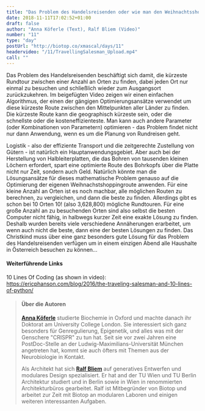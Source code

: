 ```yaml
---
title: "Das Problem des Handelsreisenden oder wie man den Weihnachtsshoppingtrip optimiert"
date: 2018-11-11T17:02:52+01:00
draft: false
author: "Anna Köferle (Text), Ralf Bliem (Video)"
number: "11"
type: "day"
postUrl: "http://biotop.co/xmascal/days/11"
headervideo: "/11/TravellingSalesman_Upload.mp4"
call: ""
---
```

Das Problem des Handelsreisenden beschäftigt sich damit, die kürzeste Rundtour zwischen einer Anzahl an Orten zu finden, dabei jeden Ort nur einmal zu besuchen und schließlich wieder zum Ausgangsort zurückzukehren. Im beigefügten Video zeigen wir einen einfachen Algorithmus, der einen der gängigen Optimierungsansätze verwendet um diese kürzeste Route zwischen den Mittelpunkten aller Länder zu finden. Die kürzeste Route kann die geographisch kürzeste sein, oder die schnellste oder die kosteneffizienteste. Man kann auch andere Parameter (oder Kombinationen von Parametern) optimieren - das Problem findet nicht nur dann Anwendung, wenn es um die Planung von Rundreisen geht.

Logistik - also der effiziente Transport und die zeitgerechte Zustellung von Gütern - ist natürlich ein Hauptanwendungsgebiet. Aber auch bei der Herstellung von Halbleiterplatten, die das Bohren von tausenden kleinen Löchern erfordert, spart eine optimierte Route des Bohrkopfs über die Platte nicht nur Zeit, sondern auch Geld. Natürlich könnte man die Lösungsansätze für dieses mathematische Problem genauso auf die Optimierung der eigenen Weihnachstshoppingroute anwenden. Für eine kleine Anzahl an Orten ist es noch machbar, alle möglichen Routen zu berechnen, zu vergleichen, und dann die beste zu finden. Allerdings gibt es schon bei 10 Orten 10! (also 3,628,800) mögliche Rundtouren. Für eine große Anzahl an zu besuchenden Orten sind also selbst die besten Computer nicht fähig, in halbwegs kurzer Zeit eine exakte Lösung zu finden. Deshalb wurden bereits viele verschiedene Annäherungen erarbeitet, um wenn auch nicht die beste, dann eine der besten Lösungen zu finden. Das Christkind muss über eine ganz besonders gute Lösung für das Problem des Handelsreisenden verfügen um in einem einzigen Abend alle Haushalte in Österreich besuchen zu können...

#### Weiterführende Links
10 Lines Of Coding (as shown in video): https://ericphanson.com/blog/2016/the-traveling-salesman-and-10-lines-of-python/

> #### Über die Autoren
>**[Anna Köferle](http://biotop.co/de/person/anna-koeferle/)** studierte Biochemie in Oxford und machte danach ihr Doktorat am University College London. Sie interessiert sich ganz besonders für Genregulierung, Epigenetik, und alles was mit der Genschere "CRISPR" zu tun hat. Seit sie vor zwei Jahren eine PostDoc-Stelle an der Ludwig-Maximilians-Universität München angetreten hat, kommt sie auch öfters mit Themen aus der Neurobiologie in Kontakt.
>
> Als Architekt hat sich **[Ralf Bliem](http://biotop.co/en/person/ralf-bliem/)** auf generatives Entwerfen und modulares Design spezialisiert. Er hat and der TU Wien und TU Berlin Architektur studiert und in Berlin sowie in Wien in renommierten Architekturbüros gearbeitet. Ralf ist Mitbegründer von Biotop und arbeitet zur Zeit mit Biotop an modularen Laboren und einigen weiteren interessanten Aufgaben.

<!--more-->
